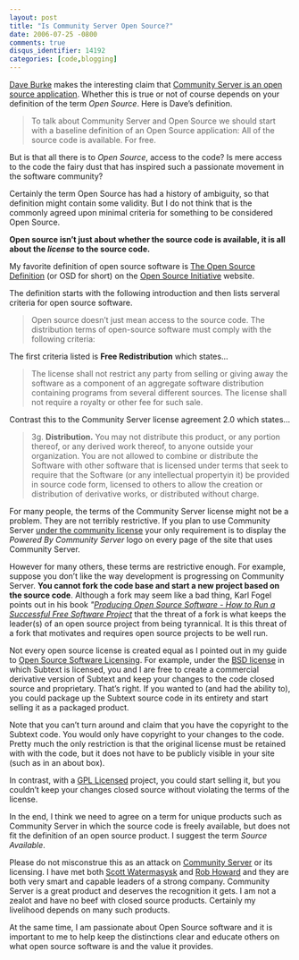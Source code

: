 ```yaml
---
layout: post
title: "Is Community Server Open Source?"
date: 2006-07-25 -0800
comments: true
disqus_identifier: 14192
categories: [code,blogging]
---
```

[Dave Burke](http://dbvt.com/blog/ "Dave Burke") makes the interesting
claim that [Community Server is an open source
application](http://dbvt.com/blog/archive/2006/07/25/4963.aspx "Community Server and Open Source").
Whether this is true or not of course depends on your definition of the
term *Open Source*. Here is Dave’s definition.

> To talk about Community Server and Open Source we should start with a
> baseline definition of an Open Source application: All of the source
> code is available. For free.

But is that all there is to *Open Source*, access to the code? Is mere
access to the code the fairy dust that has inspired such a passionate
movement in the software community?

Certainly the term Open Source has had a history of ambiguity, so that
definition might contain some validity. But I do not think that is the
commonly agreed upon minimal criteria for something to be considered
Open Source.

**Open source isn’t just about whether the source code is available, it
is all about the *license* to the source code.**

My favorite definition of open source software is [The Open Source
Definition](http://www.opensource.org/docs/definition.php "OSD Defined")
(or OSD for short) on the [Open Source
Initiative](http://www.opensource.org/index.php "OSI") website.

The definition starts with the following introduction and then lists
serveral criteria for open source software.

> Open source doesn’t just mean access to the source code. The
> distribution terms of open-source software must comply with the
> following criteria:

The first criteria listed is **Free Redistribution** which states...

> The license shall not restrict any party from selling or giving away
> the software as a component of an aggregate software distribution
> containing programs from several different sources. The license shall
> not require a royalty or other fee for such sale.

Contrast this to the Community Server license agreement 2.0 which
states...

> 3g. **Distribution.** You may not distribute this product, or any
> portion thereof, or any derived work thereof, to anyone outside your
> organization. You are not allowed to combine or distribute the
> Software with other software that is licensed under terms that seek to
> require that the Software (or any intellectual propertyin it) be
> provided in source code form, licensed to others to allow the creation
> or distribution of derivative works, or distributed without charge.

For many people, the terms of the Community Server license might not be
a problem. They are not terribly restrictive. If you plan to use
Community Server [under the community
license](http://communityserver.org/i/licensing.aspx#Community "Community License")
your only requirement is to display the *Powered By Community Server*
logo on every page of the site that uses Community Server.

However for many others, these terms are restrictive enough. For
example, suppose you don’t like the way development is progressing on
Community Server. **You cannot fork the code base and start a new
project based on the source code**. Although a fork may seem like a bad
thing, Karl Fogel points out in his book *"[Producing Open Source
Software - How to Run a Successful Free Software
Project](http://producingoss.com/ "Book")* that the threat of a fork is
what keeps the leader(s) of an open source project from being
tyrannical. It is this threat of a fork that motivates and requires open
source projects to be well run.

Not every open source license is created equal as I pointed out in my
guide to [Open Source Software
Licensing](http://haacked.com/archive/2006/01/24/DevelopersGuideToOpenSourceSoftwareLicensing.aspx "OSS Licensing").
For example, under the [BSD
license](http://www.opensource.org/licenses/bsd-license.php "BSD") in
which Subtext is licensed, you and I are free to create a commercial
derivative version of Subtext and keep your changes to the code closed
source and proprietary. That’s right. If you wanted to (and had the
ability to), you could package up the Subtext source code in its
entirety and start selling it as a packaged product.

Note that you can’t turn around and claim that you have the copyright to
the Subtext code. You would only have copyright to your changes to the
code. Pretty much the only restriction is that the original license must
be retained with with the code, but it does not have to be publicly
visible in your site (such as in an about box).

In contrast, with a [GPL
Licensed](http://www.opensource.org/licenses/gpl-license.php "GPL")
project, you could start selling it, but you couldn’t keep your changes
closed source without violating the terms of the license.

In the end, I think we need to agree on a term for unique products such
as Community Server in which the source code is freely available, but
does not fit the definition of an open source product. I suggest the
term *Source Available*.

Please do not misconstrue this as an attack on [Community
Server](http://communityserver.org/ "CS") or its licensing. I have met
both [Scott
Watermasysk](http://scottwater.com/blog/ "Scott Watermasysk") and [Rob
Howard](http://weblogs.asp.net/rhoward/ "Rob Howard") and they are both
very smart and capable leaders of a strong company. Community Server is
a great product and deserves the recognition it gets. I am not a zealot
and have no beef with closed source products. Certainly my livelihood
depends on many such products.

At the same time, I am passionate about Open Source software and it is
important to me to help keep the distinctions clear and educate others
on what open source software is and the value it provides.

